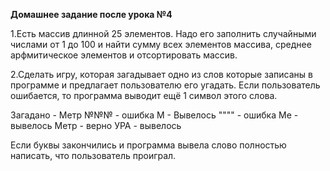 **Домашнее задание после урока №4**


1.Есть массив длинной 25 элементов. Надо его заполнить случайными числами от 1 до 100 и найти сумму всех элементов массива, среднее арфмитическое элементов и отсортировать массив.



2.Сделать игру, которая загадывает одно из слов которые записаны в программе и предлагает пользователю его угадать. Если пользователь ошибается, то программа выводит ещё 1 символ этого слова.

Загадано - Метр
№№№ - ошибка
М - Вывелось
"""" - ошибка
Ме - вывелось
Метр - верно
УРА - вывелось

Если буквы закончились и программа вывела слово полностью написать, что пользователь проиграл.